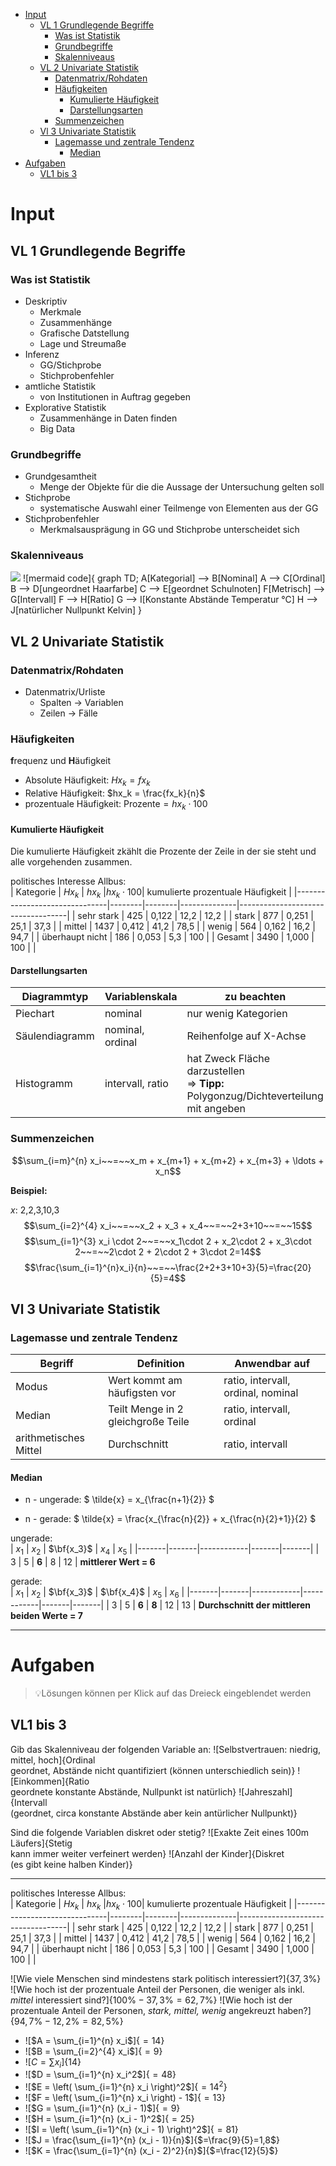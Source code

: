 - [Input](#input)
  - [VL 1 Grundlegende Begriffe](#vl-1-grundlegende-begriffe)
    - [Was ist Statistik](#was-ist-statistik)
    - [Grundbegriffe](#grundbegriffe)
    - [Skalenniveaus](#skalenniveaus)
  - [VL 2 Univariate Statistik](#vl-2-univariate-statistik)
    - [Datenmatrix/Rohdaten](#datenmatrixrohdaten)
    - [Häufigkeiten](#häufigkeiten)
      - [Kumulierte Häufigkeit](#kumulierte-häufigkeit)
      - [Darstellungsarten](#darstellungsarten)
    - [Summenzeichen](#summenzeichen)
  - [Vl 3 Univariate Statistik](#vl-3-univariate-statistik)
    - [Lagemasse und zentrale Tendenz](#lagemasse-und-zentrale-tendenz)
      - [Median](#median)
- [Aufgaben](#aufgaben)
  - [VL1 bis 3](#vl1-bis-3)

# Input
## VL 1 Grundlegende Begriffe
### Was ist Statistik
- Deskriptiv
    - Merkmale 
    - Zusammenhänge  
    - Grafische Datstellung 
    - Lage und Streumaße 
- Inferenz
    - GG/Stichprobe
    - Stichprobenfehler
- amtliche Statistik
    - von Institutionen in Auftrag gegeben
- Explorative Statistik
  - Zusammenhänge in Daten finden
  - Big Data



### Grundbegriffe
- Grundgesamtheit
  - Menge der Objekte für die die Aussage der Untersuchung gelten soll
- Stichprobe
  - systematische Auswahl einer Teilmenge von Elementen aus der GG
- Stichprobenfehler
  - Merkmalsausprägung in GG und Stichprobe unterscheidet sich



### Skalenniveaus
![](1_diagram.jpg|70)
![mermaid code]{
graph TD;
    A[Kategorial] --> B[Nominal]
    A --> C[Ordinal]
    B --> D[ungeordnet Haarfarbe]
    C --> E[geordnet Schulnoten]
    F[Metrisch] --> G[Intervall]
    F --> H[Ratio]
    G --> I[Konstante Abstände Temperatur °C]
    H --> J[natürlicher Nullpunkt Kelvin]
}

## VL 2 Univariate Statistik 
### Datenmatrix/Rohdaten
- Datenmatrix/Urliste
  - Spalten $\rightarrow$ Variablen
  - Zeilen $\rightarrow$ Fälle

### Häufigkeiten
**f**requenz und **H**äufigkeit
- Absolute Häufigkeit: $Hx_k = fx_k$
- Relative Häufigkeit: $hx_k = \frac{fx_k}{n}$
- prozentuale Häufigkeit: $\text{Prozente}=hx_k\cdot100$

#### Kumulierte Häufigkeit
Die kumulierte Häufigkeit zkählt die Prozente der Zeile in der sie steht und alle vorgehenden zusammen. 

politisches Interesse Allbus:   
| Kategorie                     | $Hx_k$ | $hx_k$ |$hx_k\cdot100$| kumulierte prozentuale Häufigkeit |
|-------------------------------|--------|--------|--------------|-----------------------------------|
| sehr stark                    | 425    | 0,122  | 12,2         | 12,2                              |
| stark                         | 877    | 0,251  | 25,1         | 37,3                              |
| mittel                        | 1437   | 0,412  | 41,2         | 78,5                              |
| wenig                         | 564    | 0,162  | 16,2         | 94,7                              |
| überhaupt nicht               | 186    | 0,053  | 5,3          | 100                               |
| Gesamt                        | 3490   | 1,000  | 100          |                                   |

#### Darstellungsarten
| Diagrammtyp     | Variablenskala | zu beachten                                      |
|-----------------|----------------|--------------------------------------------------|
| Piechart        | nominal        | nur wenig Kategorien                             |
| Säulendiagramm  | nominal, ordinal | Reihenfolge auf X-Achse                         |
| Histogramm      | intervall, ratio | hat Zweck Fläche darzustellen <br> $\Rightarrow$ **Tipp:** Polygonzug/Dichteverteilung mit angeben |

### Summenzeichen

$$\sum_{i=m}^{n} x_i~~=~~x_m + x_{m+1} + x_{m+2} + x_{m+3} + \ldots + x_n$$

**Beispiel:**

$x$: 2,2,3,10,3
$$\sum_{i=2}^{4} x_i~~=~~x_2 + x_3 + x_4~~=~~2+3+10~~=~~15$$
$$\sum_{i=1}^{3} x_i \cdot 2~~=~~x_1\cdot 2 + x_2\cdot 2 + x_3\cdot 2~~=~~2\cdot 2 + 2\cdot 2 + 3\cdot 2=14$$
$$\frac{\sum_{i=1}^{n}x_i}{n}~~=~~\frac{2+2+3+10+3}{5}=\frac{20}{5}=4$$

## Vl 3 Univariate Statistik
### Lagemasse und zentrale Tendenz
| Begriff               | Definition                       | Anwendbar auf |
|-----------------------|----------------------------------|---------------|
| Modus                 | Wert kommt am häufigsten vor     | ratio, intervall, ordinal, nominal |
| Median                | Teilt Menge in 2 gleichgroße Teile | ratio, intervall, ordinal |
| arithmetisches Mittel | Durchschnitt                     | ratio, intervall |

#### Median

- n - ungerade: $ \tilde{x} = x_{\frac{n+1}{2}} $

- n - gerade: $ \tilde{x} = \frac{x_{\frac{n}{2}} + x_{\frac{n}{2}+1}}{2} $

ungerade:  
| $x_1$ | $x_2$ | $\bf{x_3}$ | $x_4$ | $x_5$ |
|-------|-------|------------|-------|-------|
| 3     | 5     | **6**      | 8     | 12    |
**mittlerer Wert = 6**


gerade:  
| $x_1$ | $x_2$ | $\bf{x_3}$ | $\bf{x_4}$ | $x_5$ | $x_6$ |
|-------|-------|------------|------------|-------|-------|
| 3     | 5     | **6**      | **8**      | 12    | 13    |
**Durchschnitt der mittleren beiden Werte = 7**



















---

# Aufgaben
> 💡Lösungen können per Klick auf das Dreieck eingeblendet werden
## VL1 bis 3
Gib das Skalenniveau der folgenden Variable an: 
![Selbstvertrauen: niedrig, mittel, hoch]{Ordinal <br> geordnet, Abstände nicht quantifiziert (können unterschiedlich sein)}
![Einkommen]{Ratio <br> geordnete konstante Abstände, Nullpunkt ist natürlich}
![Jahreszahl]{Intervall <br>(geordnet, circa konstante Abstände aber kein antürlicher Nullpunkt)}

Sind die folgende Variablen diskret oder stetig?
![Exakte Zeit eines 100m Läufers]{Stetig <br> kann immer weiter verfeinert werden}
![Anzahl der Kinder]{Diskret <br>(es gibt keine halben Kinder)}

---

politisches Interesse Allbus:   
| Kategorie                     | $Hx_k$ | $hx_k$ |$hx_k\cdot100$| kumulierte prozentuale Häufigkeit |
|-------------------------------|--------|--------|--------------|-----------------------------------|
| sehr stark                    | 425    | 0,122  | 12,2         | 12,2                              |
| stark                         | 877    | 0,251  | 25,1         | 37,3                              |
| mittel                        | 1437   | 0,412  | 41,2         | 78,5                              |
| wenig                         | 564    | 0,162  | 16,2         | 94,7                              |
| überhaupt nicht               | 186    | 0,053  | 5,3          | 100                               |
| Gesamt                        | 3490   | 1,000  | 100          |                                   |

![Wie viele Menschen sind mindestens stark politisch interessiert?]{$37,3\%$}
![Wie hoch ist der prozentuale Anteil der Personen, die weniger als inkl. _mittel_ interessiert sind?]{$100\%-37,3\%=62,7\%$}
![Wie hoch ist der prozentuale Anteil der Personen, _stark, mittel, wenig_ angekreuzt haben?]{$94,7\%-12,2\%=82,5\%$}


- ![$A = \sum_{i=1}^{n} x_i$]{$=14$}
- ![$B = \sum_{i=2}^{4} x_i$]{$=9$}
- ![$C = \sum x_i$]{$14$}
- ![$D = \sum_{i=1}^{n} x_i^2$]{$=48$}
- ![$E = \left( \sum_{i=1}^{n} x_i \right)^2$]{$=14^2$}
- ![$F = \left( \sum_{i=1}^{n} x_i \right) - 1$]{$=13$}
- ![$G = \sum_{i=1}^{n} (x_i - 1)$]{$=9$}
- ![$H = \sum_{i=1}^{n} (x_i - 1)^2$]{$=25$}
- ![$I = \left( \sum_{i=1}^{n} (x_i - 1) \right)^2$]{$=81$}
- ![$J = \frac{\sum_{i=1}^{n} (x_i - 1)}{n}$]{$=\frac{9}{5}=1,8$}
- ![$K = \frac{\sum_{i=1}^{n} (x_i - 2)^2}{n}$]{$=\frac{12}{5}$}
